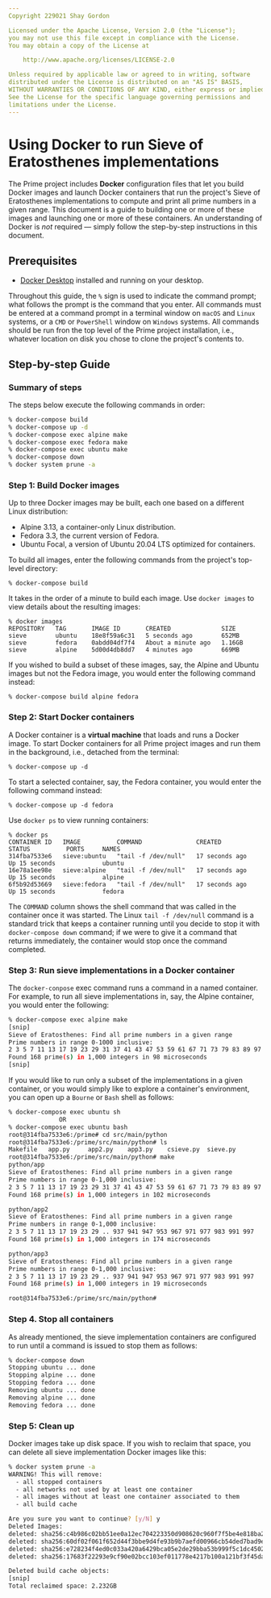 ```yaml
---
Copyright 229021 Shay Gordon

Licensed under the Apache License, Version 2.0 (the "License");
you may not use this file except in compliance with the License.
You may obtain a copy of the License at

    http://www.apache.org/licenses/LICENSE-2.0

Unless required by applicable law or agreed to in writing, software
distributed under the License is distributed on an "AS IS" BASIS,
WITHOUT WARRANTIES OR CONDITIONS OF ANY KIND, either express or implied.
See the License for the specific language governing permissions and
limitations under the License.
---
```

# Using Docker to run Sieve of Eratosthenes implementations

The Prime project includes **Docker** configuration files that let you build Docker images and launch Docker containers that run the project's Sieve of Eratosthenes implementations to compute and print all prime numbers in a given range. This document is a guide to building one or more of these images and launching one or more of these containers. An understanding of Docker is *not* required — simply follow the step-by-step instructions in this document.

## Prerequisites

- [Docker Desktop](https://www.docker.com/products/docker-desktop) installed and running on your desktop.

Throughout this guide, the `%` sign is used to indicate the command prompt; what follows the prompt is the command that you enter. All commands must be entered at a command prompt in a terminal window on `macOS` and `Linux` systems, or a `CMD` or `PowerShell` window on `Windows` systems. All commands should be run fron the top level of the Prime project installation, i.e., whatever location on disk you chose to clone the project's contents to.

## Step-by-step Guide

### Summary of steps

The steps below execute the following commands in order:

```bash
% docker-compose build
% docker-compose up -d
% docker-compose exec alpine make
% docker-compose exec fedora make
% docker-compose exec ubuntu make
% docker-compose down
% docker system prune -a
```

### Step 1: Build Docker images

Up to three Docker images may be built, each one based on a different Linux distribution:

- Alpine 3.13, a container-only Linux distribution.
- Fedora 3.3, the current version of Fedora.
- Ubuntu Focal, a version of Ubuntu 20.04 LTS optimized for containers.

To build all images, enter the following commands from the project's top-level directory:

```
% docker-compose build
```

It takes in the order of a minute to build each image. Use `docker images` to view details about the resulting images:

```
% docker images
REPOSITORY   TAG       IMAGE ID       CREATED              SIZE
sieve        ubuntu    18e8f59a6c31   5 seconds ago        652MB
sieve        fedora    0abdd04df7f4   About a minute ago   1.16GB
sieve        alpine    5d00d4db8dd7   4 minutes ago        669MB
```

If you wished to build a subset of these images, say, the Alpine and Ubuntu images but not the Fedora image, you would enter the following command instead:

```
% docker-compose build alpine fedora
```

### Step 2: Start Docker containers

A Docker container is a **virtual machine** that loads and runs a Docker image. To start Docker containers for all Prime project images and run them in the background, i.e., detached from the terminal:

```
% docker-compose up -d
```

To start a selected container, say, the Fedora container, you would enter the following command instead:

```
% docker-compose up -d fedora
```

Use `docker ps` to view running containers:

```
% docker ps
CONTAINER ID   IMAGE          COMMAND               CREATED          STATUS          PORTS     NAMES
314fba7533e6   sieve:ubuntu   "tail -f /dev/null"   17 seconds ago   Up 15 seconds             ubuntu
16e78a1ee98e   sieve:alpine   "tail -f /dev/null"   17 seconds ago   Up 15 seconds             alpine
6f5b92d53669   sieve:fedora   "tail -f /dev/null"   17 seconds ago   Up 15 seconds             fedora
```

The `COMMAND` column shows the shell command that was called in the container once it was started. The Linux `tail -f /dev/null` command is a standard trick that keeps a container running until you decide to stop it with `docker-compose down` command; if we were to give it a command that returns immediately, the container would stop once the command completed.

### Step 3: Run sieve implementations in a Docker container

The `docker-conpose` exec command runs a command in a named container. For example, to run all sieve implementations in, say, the Alpine container, you would enter the following:

```bash
% docker-compose exec alpine make
[snip]
Sieve of Eratosthenes: Find all prime numbers in a given range
Prime numbers in range 0-1000 inclusive:
2 3 5 7 11 13 17 19 23 29 31 37 41 43 47 53 59 61 67 71 73 79 83 89 97 101 103 107 109 113 127 131 137 139 149 151 157 163 167 173 179 181 191 193 197 199 211 223 227 229 233 239 241 251 257 263 269 271 277 281 283 293 307 311 313 317 331 337 347 349 353 359 367 373 379 383 389 397 401 409 419 421 431 433 439 443 449 457 461 463 467 479 487 491 499 503 509 521 523 541 547 557 563 569 571 577 587 593 599 601 607 613 617 619 631 641 643 647 653 659 661 673 677 683 691 701 709 719 727 733 739 743 751 757 761 769 773 787 797 809 811 821 823 827 829 839 853 857 859 863 877 881 883 887 907 911 919 929 937 941 947 953 967 971 977 983 991 997 
Found 168 prime(s) in 1,000 integers in 98 microseconds
[snip]
```

If you would like to run only a subset of the implementations in a given container, or you would simply like to explore a container's environment, you can open up a `Bourne` or `Bash` shell as follows:

```bash
% docker-compose exec ubuntu sh
              OR
% docker-compose exec ubuntu bash
root@314fba7533e6:/prime# cd src/main/python
root@314fba7533e6:/prime/src/main/python# ls
Makefile   app.py     app2.py    app3.py    csieve.py  sieve.py
root@314fba7533e6:/prime/src/main/python# make
python/app
Sieve of Eratosthenes: Find all prime numbers in a given range
Prime numbers in range 0-1,000 inclusive:
2 3 5 7 11 13 17 19 23 29 31 37 41 43 47 53 59 61 67 71 73 79 83 89 97 101 103 107 109 113 127 131 137 139 149 151 157 163 167 173 179 181 191 193 197 199 211 223 227 229 233 239 241 251 257 263 269 271 277 281 283 293 307 311 313 317 331 337 347 349 353 359 367 373 379 383 389 397 401 409 419 421 431 433 439 443 449 457 461 463 467 479 487 491 499 503 509 521 523 541 547 557 563 569 571 577 587 593 599 601 607 613 617 619 631 641 643 647 653 659 661 673 677 683 691 701 709 719 727 733 739 743 751 757 761 769 773 787 797 809 811 821 823 827 829 839 853 857 859 863 877 881 883 887 907 911 919 929 937 941 947 953 967 971 977 983 991 997 
Found 168 prime(s) in 1,000 integers in 102 microseconds

python/app2
Sieve of Eratosthenes: Find all prime numbers in a given range
Prime numbers in range 0-1,000 inclusive:
2 3 5 7 11 13 17 19 23 29 .. 937 941 947 953 967 971 977 983 991 997 
Found 168 prime(s) in 1,000 integers in 174 microseconds

python/app3
Sieve of Eratosthenes: Find all prime numbers in a given range
Prime numbers in range 0-1,000 inclusive:
2 3 5 7 11 13 17 19 23 29 .. 937 941 947 953 967 971 977 983 991 997 
Found 168 prime(s) in 1,000 integers in 19 microseconds

root@314fba7533e6:/prime/src/main/python# 
```

### Step 4. Stop all containers

As already mentioned, the sieve implementation containers are configured to run until a command is issued to stop them as follows:

```bash
% docker-compose down  
Stopping ubuntu ... done
Stopping alpine ... done
Stopping fedora ... done
Removing ubuntu ... done
Removing alpine ... done
Removing fedora ... done
```

### Step 5: Clean up

Docker images take up disk space. If you wish to reclaim that space, you can delete all sieve implementation Docker images like this:

```bash
% docker system prune -a
WARNING! This will remove:
  - all stopped containers
  - all networks not used by at least one container
  - all images without at least one container associated to them
  - all build cache

Are you sure you want to continue? [y/N] y
Deleted Images:
deleted: sha256:c4b986c02bb51ee0a12ec704223350d908620c960f7f5be4e818ba21e46c7284
deleted: sha256:60df02f061f652d44f3bbe9d4fe93b9b7aefd00966cb54ded7bad9eb9a340f68
deleted: sha256:e728234f4ed0c033a420a6429bca05e2de29bba53b999f5c1dc45024459a0723
deleted: sha256:17683f22293e9cf90e02bcc103ef011778e4217b100a121bf3f45da07ceabf09

Deleted build cache objects:
[snip]
Total reclaimed space: 2.232GB
```


